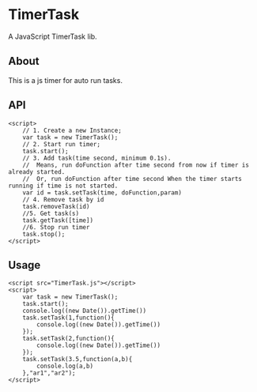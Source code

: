 # TimerTask
A JavaScript TimerTask lib.

## About
This is a js timer for auto run tasks.
## API
	<script>
		// 1. Create a new Instance;
		var task = new TimerTask();
		// 2. Start run timer;
		task.start();
		// 3. Add task(time second, minimum 0.1s). 
		// 	Means, run doFunction after time second from now if timer is already started.
		// 	Or, run doFunction after time second When the timer starts running if time is not started.
		var id = task.setTask(time, doFunction,param)
		// 4. Remove task by id
		task.removeTask(id)
		//5. Get task(s)
		task.getTask([time])
		//6. Stop run timer
		task.stop();		
	</script>
	
## Usage

	<script src="TimerTask.js"></script>
	<script>
		var task = new TimerTask();
		task.start();
		console.log((new Date()).getTime())
		task.setTask(1,function(){
			console.log((new Date()).getTime())
		});
		task.setTask(2,function(){
			console.log((new Date()).getTime())
		});
		task.setTask(3.5,function(a,b){
			console.log(a,b)
		},"ar1","ar2");
	</script>

